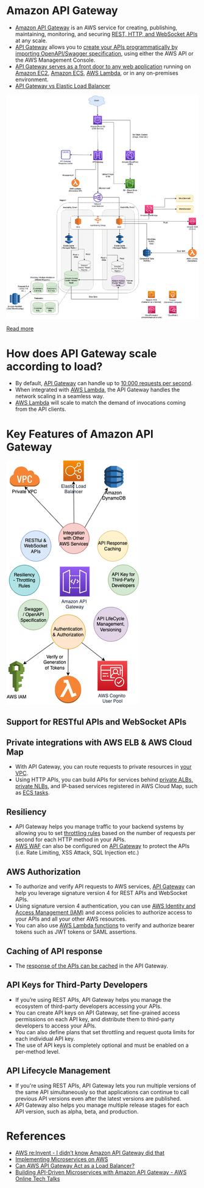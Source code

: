 
# Amazon API Gateway
- [Amazon API Gateway](https://docs.aws.amazon.com/apigateway/latest/developerguide/welcome.html) is an AWS service for creating, publishing, maintaining, monitoring, and securing [REST, HTTP, and WebSocket APIs](../../../1_HLDDesignComponents/2_APITechOptions/REST.md) at any scale.
- [API Gateway](https://docs.aws.amazon.com/apigateway/latest/developerguide/welcome.html) allows you to [create your APIs programmatically by importing OpenAPI/Swagger specification](../../../1_HLDDesignComponents/2_APITechOptions/API_Dev_Documentation/Swagger/OpenAPISpec.md), using either the AWS API or the AWS Management Console. 
- [API Gateway serves as a front door to any web application](https://aws.amazon.com/api-gateway/features/) running on [Amazon EC2](../../4_ComputeServices/AmazonEC2), [Amazon ECS](../../4_ComputeServices/AmazonECS), [AWS Lambda](../../4_ComputeServices/AWSLambda/Readme.md), or in any on-premises environment. 
- [API Gateway vs Elastic Load Balancer](../AmazonAPIGatewayVsELB.md)

![img.png](../../0_AWSDesigns/DesignScalableSystemWithRDMS/assets/DesignScalableSystemWithRelationalDBOnAWS.drawio.png)

[Read more](../../0_AWSDesigns/DesignScalableSystemWithRDMS/README.md)

# How does API Gateway scale according to load?
- By default, [API Gateway]() can handle up to [10,000 requests per second](../../../1_HLDDesignComponents/0_SystemGlossaries/LatencyThroughput.md).
- When integrated with [AWS Lambda](../../4_ComputeServices/AWSLambda/Readme.md), the API Gateway handles the network scaling in a seamless way.
- [AWS Lambda](../../4_ComputeServices/AWSLambda/Readme.md) will scale to match the demand of invocations coming from the API clients.

# Key Features of Amazon API Gateway

![img.png](assets/AmazonAPIGateway_Features.drawio.png)

## Support for RESTful APIs and WebSocket APIs

## Private integrations with AWS ELB & AWS Cloud Map
- With API Gateway, you can route requests to private resources in [your VPC](../AmazonVPC.md). 
- Using HTTP APIs, you can build APIs for services behind [private ALBs, private NLBs](../ElasticLoadBalancer/Readme.md), and IP-based services registered in AWS Cloud Map, such as [ECS tasks](../../4_ComputeServices/AmazonECS/README.md).
  
## Resiliency
- API Gateway helps you manage traffic to your backend systems by allowing you to set [throttling rules](https://docs.aws.amazon.com/apigateway/latest/developerguide/api-gateway-request-throttling.html) based on the number of requests per second for each HTTP method in your APIs.
- [AWS WAF](../../2_SecurityAndIdentityServices/AWSWAF.md) can also be configured on [API Gateway](https://docs.aws.amazon.com/apigateway/latest/developerguide/apigateway-control-access-aws-waf.html) to protect the APIs (i.e. Rate Limiting, XSS Attack, SQL Injection etc.)

## AWS Authorization
- To authorize and verify API requests to AWS services, [API Gateway]() can help you leverage signature version 4 for REST APIs and WebSocket APIs. 
- Using signature version 4 authentication, you can use [AWS Identity and Access Management (IAM)](../../2_SecurityAndIdentityServices/AWSUsers&AccessMgmt/AWSIAM.md) and access policies to authorize access to your APIs and all your other AWS resources.
- You can also use [AWS Lambda functions](../../4_ComputeServices/AWSLambda/Readme.md) to verify and authorize bearer tokens such as JWT tokens or SAML assertions.

## Caching of API response
- The [response of the APIs can be cached](https://docs.aws.amazon.com/apigateway/latest/developerguide/api-gateway-caching.html) in the API Gateway.

## API Keys for Third-Party Developers
- If you’re using REST APIs, API Gateway helps you manage the ecosystem of third-party developers accessing your APIs.
- You can create API keys on API Gateway, set fine-grained access permissions on each API key, and distribute them to third-party developers to access your APIs. 
- You can also define plans that set throttling and request quota limits for each individual API key. 
- The use of API keys is completely optional and must be enabled on a per-method level.

## API Lifecycle Management
- If you're using REST APIs, API Gateway lets you run multiple versions of the same API simultaneously so that applications can continue to call previous API versions even after the latest versions are published. 
- API Gateway also helps you manage multiple release stages for each API version, such as alpha, beta, and production.

# References
- [AWS re:Invent - I didn’t know Amazon API Gateway did that](https://www.youtube.com/watch?v=yfJZc3sJZ8E)
- [Implementing Microservices on AWS](https://docs.aws.amazon.com/whitepapers/latest/microservices-on-aws/microservices.html)
- [Can AWS API Gateway Act as a Load Balancer?](https://dashbird.io/blog/can-api-gateway-act-load-balancer/)
- [Building API-Driven Microservices with Amazon API Gateway - AWS Online Tech Talks](https://www.youtube.com/watch?v=xkDcBssNd1g)